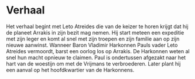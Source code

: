 # Verhaal 

Het verhaal begint met Leto Atreides die van de keizer te horen krijgt dat hij de planeet Arrakis in zijn bezit mag nemen. Hij start meteen een expeditie met zijn leger en komt al snel met zijn troepen en zijn familie aan op zijn nieuwe aanwinst. Wanneer Baron Vladimir Harkonnen Pauls vader Leto Atreides vermoordt, barst een oorlog los op Arrakis. De Harkonnen weten al snel hun macht opnieuw te claimen. Paul is ondertussen afgezakt naar het hart van de woestijn om met de Vrijmans te verbroederen. Later plant hij een aanval op het hoofdkwartier van de Harkonnens.